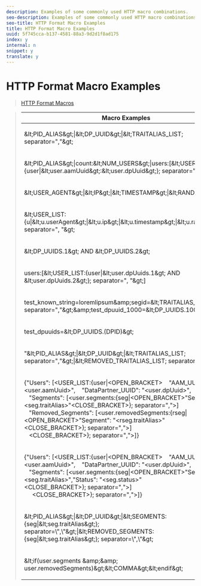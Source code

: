```yaml
---
description: Examples of some commonly used HTTP macro combinations.
seo-description: Examples of some commonly used HTTP macro combinations.
seo-title: HTTP Format Macro Examples
title: HTTP Format Macro Examples
uuid: 5f745cca-b137-4581-88a3-9d2d1f8ad175
index: y
internal: n
snippet: y
translate: y
---
```


# HTTP Format Macro Examples


>[ HTTP Format Macros ](../formats/web-formats.md#reference_C392124A5F3F42E49F8AADDBA601ADFE)

><table id="table_D5FAC5D056ED49D79FA883197EF8F42E"> 
 <thead> 
  <tr> 
   <th colname="col1" class="entry"> Macro Examples </th> 
   <th colname="col2" class="entry"> Output Format </th> 
  </tr> 
 </thead>
 <tbody> 
  <tr> 
   <td colname="col1"> <p> <span class="codeph"> &amp;lt;PID_ALIAS&amp;gt;|&amp;lt;DP_UUID&amp;gt;|&amp;lt;TRAITALIAS_LIST; separator=","&amp;gt; </span> </p> </td> 
   <td colname="col2"> <p> <span class="codeph"> pid_alias|dp_uuid|trait_1,trait_2 </span> </p> </td> 
  </tr> 
  <tr> 
   <td colname="col1"> <p> <span class="codeph"> &amp;lt;PID_ALIAS&amp;gt;|count:&amp;lt;NUM_USERS&amp;gt;|users:[&amp;lt;USER_LIST:{user|&amp;lt;user.aamUuid&amp;gt;:&amp;lt;user.dpUuid&amp;gt;}; separator=", "&amp;gt;] </span> </p> </td> 
   <td colname="col2"> <p> <span class="codeph"> "pid_alias|count:2|users:[uuid1:dpuuid1, uuid2:dpuuid2]" </span> </p> </td> 
  </tr> 
  <tr> 
   <td colname="col1"> <p> <span class="codeph"> &amp;lt;USER_AGENT&amp;gt;|&amp;lt;IP&amp;gt;|&amp;lt;TIMESTAMP&amp;gt;|&amp;lt;RANDOM&amp;gt; </span> </p> </td> 
   <td colname="col2"> <p> <span class="codeph"> "Firefox|255.255.255.255|1395758143|42341" </span> </p> </td> 
  </tr> 
  <tr> 
   <td colname="col1"> <p> <span class="codeph"> &amp;lt;USER_LIST:{u|&amp;lt;u.userAgent&amp;gt;|&amp;lt;u.ip&amp;gt;|&amp;lt;u.timestamp&amp;gt;|&amp;lt;u.random&amp;gt;}; separator=", "&amp;gt; </span> </p> </td> 
   <td colname="col2"> <p> <span class="codeph"> "Firefox|255.255.255.255|1395758143|42341" </span> </p> </td> 
  </tr> 
  <tr> 
   <td colname="col1"> <p> <span class="codeph"> &amp;lt;DP_UUIDS.1&amp;gt; AND &amp;lt;DP_UUIDS.2&amp;gt; </span> </p> </td> 
   <td colname="col2"> <p> <span class="codeph"> dpuuid1 AND dpuuid2 </span> </p> </td> 
  </tr> 
  <tr> 
   <td colname="col1"> <p> <span class="codeph"> users:[&amp;lt;USER_LIST:{user|&amp;lt;user.dpUuids.1&amp;gt; AND &amp;lt;user.dpUuids.2&amp;gt;}; separator=", "&amp;gt;] </span> </p> </td> 
   <td colname="col2"> <p> <span class="codeph"> users:[dpuuid1 AND dpuuid2] </span> </p> </td> 
  </tr> 
  <tr> 
   <td colname="col1"> <p> <span class="codeph"> test_known_string=loremlipsum&amp;amp;segid=&amp;lt;TRAITALIAS_LIST; separator=","&amp;gt;&amp;amp;test_dpuuid_1000=&amp;lt;DP_UUIDS.1000&amp;gt; </span> </p> </td> 
   <td colname="col2"> <p> <span class="codeph"> test_known_string=loremlipsum&amp;amp;segid=trait_1,trait_2&amp;amp;test_dpuuid_1000=dpuuid_1000 </span> </p> </td> 
  </tr> 
  <tr> 
   <td colname="col1"> <p> <span class="codeph"> test_dpuuids=&amp;lt;DP_UUIDS.(DPID)&amp;gt; </span> </p> </td> 
   <td colname="col2"> <p> <span class="codeph"> test_dpuuids=dpuuid2 </span> </p> </td> 
  </tr> 
  <tr> 
   <td colname="col1"> <p> <span class="codeph"> "&amp;lt;PID_ALIAS&amp;gt;|&amp;lt;DP_UUID&amp;gt;|&amp;lt;TRAITALIAS_LIST; separator=","&amp;gt;|&amp;lt;REMOVED_TRAITALIAS_LIST; separator=","&amp;gt; </span> </p> </td> 
   <td colname="col2"> <p> <span class="codeph"> pid_alias|dp_uuid|trait_1,trait_2|trait_3,trait_4 </span> </p> </td> 
  </tr> 
  <tr> 
   <td colname="col1"> <p> 
     <codeblock>
       {"Users":&nbsp;[&lt;USER_LIST:{user|&lt;OPEN_BRACKET&gt; 
      &nbsp;&nbsp;&nbsp;"AAM_UUID":&nbsp;"&lt;user.aamUuid&gt;", 
      &nbsp;&nbsp;&nbsp;"DataPartner_UUID":&nbsp;"&lt;user.dpUuid&gt;", 
      &nbsp;&nbsp;&nbsp;"Segments":&nbsp;[&lt;user.segments:{seg|&lt;OPEN_BRACKET&gt;"Segment":&nbsp;"&lt;seg.traitAlias&gt;"&lt;CLOSE_BRACKET&gt;};&nbsp;separator=","&gt;] 
      &nbsp;&nbsp;&nbsp;"Removed_Segments":&nbsp;[&lt;user.removedSegments:{rseg|&lt;OPEN_BRACKET&gt;"Segment":&nbsp;"&lt;rseg.traitAlias&gt;"&lt;CLOSE_BRACKET&gt;};&nbsp;separator=","&gt;] 
      &nbsp;&nbsp;&nbsp;&lt;CLOSE_BRACKET&gt;};&nbsp;separator=","&gt;]} 
     </codeblock> </p> </td> 
   <td colname="col2"> <p> 
     <codeblock>
       {&nbsp;&nbsp; 
      &nbsp;&nbsp;&nbsp;"Users":[&nbsp;&nbsp; 
      &nbsp;&nbsp;&nbsp;&nbsp;&nbsp;&nbsp;{&nbsp;&nbsp; 
      &nbsp;&nbsp;&nbsp;&nbsp;&nbsp;&nbsp;&nbsp;&nbsp;&nbsp;"AAM_UUID":"uuid1", 
      &nbsp;&nbsp;&nbsp;&nbsp;&nbsp;&nbsp;&nbsp;&nbsp;&nbsp;"DataPartner_UUID":"dpuuid1", 
      &nbsp;&nbsp;&nbsp;&nbsp;&nbsp;&nbsp;&nbsp;&nbsp;&nbsp;"Segments":[&nbsp;&nbsp; 
      &nbsp;&nbsp;&nbsp;&nbsp;&nbsp;&nbsp;&nbsp;&nbsp;&nbsp;&nbsp;&nbsp;&nbsp;{&nbsp;&nbsp; 
      &nbsp;&nbsp;&nbsp;&nbsp;&nbsp;&nbsp;&nbsp;&nbsp;&nbsp;&nbsp;&nbsp;&nbsp;&nbsp;&nbsp;&nbsp;"Segment":"alias1" 
      &nbsp;&nbsp;&nbsp;&nbsp;&nbsp;&nbsp;&nbsp;&nbsp;&nbsp;&nbsp;&nbsp;&nbsp;}, 
      &nbsp;&nbsp;&nbsp;&nbsp;&nbsp;&nbsp;&nbsp;&nbsp;&nbsp;&nbsp;&nbsp;&nbsp;{&nbsp;&nbsp; 
      &nbsp;&nbsp;&nbsp;&nbsp;&nbsp;&nbsp;&nbsp;&nbsp;&nbsp;&nbsp;&nbsp;&nbsp;&nbsp;&nbsp;&nbsp;"Segment":"alias2" 
      &nbsp;&nbsp;&nbsp;&nbsp;&nbsp;&nbsp;&nbsp;&nbsp;&nbsp;&nbsp;&nbsp;&nbsp;} 
      &nbsp;&nbsp;&nbsp;&nbsp;&nbsp;&nbsp;&nbsp;&nbsp;&nbsp;], 
      &nbsp;&nbsp;&nbsp;&nbsp;&nbsp;&nbsp;&nbsp;&nbsp;&nbsp;"Removed_Segments":[&nbsp;&nbsp; 
      &nbsp;&nbsp;&nbsp;&nbsp;&nbsp;&nbsp;&nbsp;&nbsp;&nbsp;&nbsp;&nbsp;&nbsp;{&nbsp;&nbsp; 
      &nbsp;&nbsp;&nbsp;&nbsp;&nbsp;&nbsp;&nbsp;&nbsp;&nbsp;&nbsp;&nbsp;&nbsp;&nbsp;&nbsp;&nbsp;"Segment":"alias3" 
      &nbsp;&nbsp;&nbsp;&nbsp;&nbsp;&nbsp;&nbsp;&nbsp;&nbsp;&nbsp;&nbsp;&nbsp;}, 
      &nbsp;&nbsp;&nbsp;&nbsp;&nbsp;&nbsp;&nbsp;&nbsp;&nbsp;&nbsp;&nbsp;&nbsp;{&nbsp;&nbsp; 
      &nbsp;&nbsp;&nbsp;&nbsp;&nbsp;&nbsp;&nbsp;&nbsp;&nbsp;&nbsp;&nbsp;&nbsp;&nbsp;&nbsp;&nbsp;"Segment":"alias4" 
      &nbsp;&nbsp;&nbsp;&nbsp;&nbsp;&nbsp;&nbsp;&nbsp;&nbsp;&nbsp;&nbsp;&nbsp;} 
      &nbsp;&nbsp;&nbsp;&nbsp;&nbsp;&nbsp;&nbsp;&nbsp;&nbsp;] 
      &nbsp;&nbsp;&nbsp;&nbsp;&nbsp;&nbsp;} 
      &nbsp;&nbsp;&nbsp;] 
      } 
     </codeblock> </p> </td> 
  </tr> 
  <tr> 
   <td colname="col1"> <p> 
     <codeblock>
       {"Users":&nbsp;[&lt;USER_LIST:{user|&lt;OPEN_BRACKET&gt; 
      &nbsp;&nbsp;&nbsp;"AAM_UUID":&nbsp;"&lt;user.aamUuid&gt;", 
      &nbsp;&nbsp;&nbsp;"DataPartner_UUID":&nbsp;"&lt;user.dpUuid&gt;", 
      &nbsp;&nbsp;&nbsp;"Segments":&nbsp;[&lt;user.segments:{seg|&lt;OPEN_BRACKET&gt;"Segment":&nbsp;"&lt;seg.traitAlias&gt;","Status":&nbsp;"&lt;seg.status&gt;"&lt;CLOSE_BRACKET&gt;};&nbsp;separator=","&gt;] 
      &nbsp;&nbsp;&nbsp;&nbsp;&nbsp;&lt;CLOSE_BRACKET&gt;};&nbsp;separator=","&gt;]} 
     </codeblock> </p> </td> 
   <td colname="col2"> <p> 
     <codeblock>
       {&nbsp;&nbsp; 
      &nbsp;&nbsp;&nbsp;"Users":[&nbsp;&nbsp; 
      &nbsp;&nbsp;&nbsp;&nbsp;&nbsp;&nbsp;{&nbsp;&nbsp; 
      &nbsp;&nbsp;&nbsp;&nbsp;&nbsp;&nbsp;&nbsp;&nbsp;&nbsp;"AAM_UUID":"uuid1", 
      &nbsp;&nbsp;&nbsp;&nbsp;&nbsp;&nbsp;&nbsp;&nbsp;&nbsp;"DataPartner_UUID":"dpuuid1", 
      &nbsp;&nbsp;&nbsp;&nbsp;&nbsp;&nbsp;&nbsp;&nbsp;&nbsp;"Segments":[&nbsp;&nbsp; 
      &nbsp;&nbsp;&nbsp;&nbsp;&nbsp;&nbsp;&nbsp;&nbsp;&nbsp;&nbsp;&nbsp;&nbsp;{&nbsp;&nbsp; 
      &nbsp;&nbsp;&nbsp;&nbsp;&nbsp;&nbsp;&nbsp;&nbsp;&nbsp;&nbsp;&nbsp;&nbsp;&nbsp;&nbsp;&nbsp;"Segment":"alias1" 
      &nbsp;&nbsp;&nbsp;&nbsp;&nbsp;&nbsp;"Status":"1" 
      &nbsp;&nbsp;&nbsp;&nbsp;&nbsp;&nbsp;&nbsp;&nbsp;&nbsp;&nbsp;&nbsp;&nbsp;}, 
      &nbsp;&nbsp;&nbsp;&nbsp;&nbsp;&nbsp;&nbsp;&nbsp;&nbsp;&nbsp;&nbsp;&nbsp;{&nbsp;&nbsp; 
      &nbsp;&nbsp;&nbsp;&nbsp;&nbsp;&nbsp;&nbsp;&nbsp;&nbsp;&nbsp;&nbsp;&nbsp;&nbsp;&nbsp;&nbsp;"Segment":"alias2" 
      &nbsp;&nbsp;&nbsp;&nbsp;&nbsp;&nbsp;&nbsp;&nbsp;&nbsp;&nbsp;&nbsp;&nbsp;&nbsp;&nbsp;&nbsp;"Status":"0" 
      &nbsp;&nbsp;&nbsp;&nbsp;&nbsp;&nbsp;&nbsp;&nbsp;&nbsp;&nbsp;&nbsp;&nbsp;} 
      &nbsp;&nbsp;&nbsp;&nbsp;&nbsp;&nbsp;&nbsp;&nbsp;&nbsp;] 
      &nbsp;&nbsp;&nbsp;&nbsp;&nbsp;&nbsp;} 
      &nbsp;&nbsp;&nbsp;] 
      } 
     </codeblock> </p> </td> 
  </tr> 
  <tr> 
   <td colname="col1"> <p> <span class="codeph"> &amp;lt;PID_ALIAS&amp;gt;|&amp;lt;DP_UUID&amp;gt;|&amp;lt;SEGMENTS:{seg|&amp;lt;seg.traitAlias&amp;gt;}; separator=\",\"&amp;gt;|&amp;lt;REMOVED_SEGMENTS:{seg|&amp;lt;seg.traitAlias&amp;gt;}; separator=\",\"&amp;gt; </span> </p> </td> 
   <td colname="col2"> <p> <span class="codeph"> pid_alias|dp_uuid|trait_1,trait_2|trait_3,trait_4 </span> </p> </td> 
  </tr> 
  <tr> 
   <td colname="col1"> <p> <span class="codeph"> &amp;lt;if(user.segments &amp;amp;&amp;amp; user.removedSegments)&amp;gt;&amp;lt;COMMA&amp;gt;&amp;lt;endif&amp;gt; </span> </p> </td> 
   <td colname="col2"> <p>Prints a comma if the fields <span class="codeph"> segments </span> and <span class="codeph"> removedSegments </span> are not empty. This conditional can be used for POST requests when concatenating lists for segments and removed segments. </p> </td> 
  </tr> 
 </tbody> 
</table>


